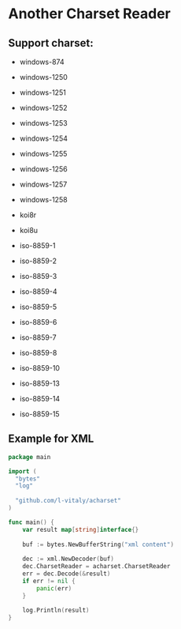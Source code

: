 Another Charset Reader
======================

## Support charset:

- windows-874

- windows-1250

- windows-1251

- windows-1252

- windows-1253

- windows-1254

- windows-1255

- windows-1256

- windows-1257

- windows-1258

- koi8r

- koi8u

- iso-8859-1

- iso-8859-2

- iso-8859-3

- iso-8859-4

- iso-8859-5

- iso-8859-6

- iso-8859-7

- iso-8859-8

- iso-8859-10

- iso-8859-13

- iso-8859-14

- iso-8859-15

## Example for XML

``` go
package main

import (
  "bytes"
  "log"
  
  "github.com/l-vitaly/acharset"
)

func main() {
    var result map[string]interface{}
    
    buf := bytes.NewBufferString("xml content")
    
    dec := xml.NewDecoder(buf)
    dec.CharsetReader = acharset.CharsetReader
    err = dec.Decode(&result)
    if err != nil {
        panic(err)
    }
    
    log.Println(result)
}
```
